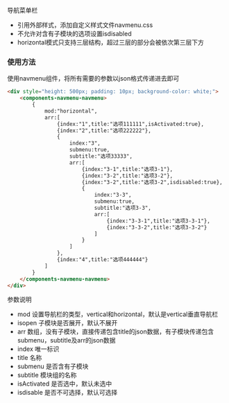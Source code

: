 导航菜单栏

- 引用外部样式，添加自定义样式文件navmenu.css
- 不允许对含有子模块的选项设置isdisabled
- horizontal模式只支持三层结构，超过三层的部分会被依次第三层下方


### 使用方法
使用navmenu组件，将所有需要的参数以json格式传递进去即可
```html
<div style="height: 500px; padding: 10px; background-color: white;">
	<components-navmenu-navmenu>
		{
			mod:"horizontal",		
			arr:[
				{index:"1",title:"选项111111",isActivated:true}, 
				{index:"2",title:"选项222222"}, 
				{
					index:"3",
					submenu:true,
					subtitle:"选项33333",					
					arr:[
						{index:"3-1",title:"选项3-1"}, 
						{index:"3-2",title:"选项3-2"}, 
						{index:"3-2",title:"选项3-2",isdisabled:true}, 
						{
							index:"3-3",
							submenu:true,
							subtitle:"选项3-3",							
							arr:[
								{index:"3-3-1",title:"选项3-3-1"},
								{index:"3-3-2",title:"选项3-3-2"}
							]
						}
					]
				},
				{index:"4",title:"选项444444"}
			]
		}
	</components-navmenu-navmenu>
</div>
```

参数说明
- mod 设置导航栏的类型，vertical和horizontal，默认是vertical垂直导航栏
- isopen 子模块是否展开，默认不展开
- arr 数组，没有子模块，直接传递包含title的json数据，有子模块传递包含submenu，subtitle及arr的json数据
- index 唯一标识
- title 名称
- submenu 是否含有子模块
- subtitle 模块组的名称
- isActivated 是否选中，默认未选中
- isdisable 是否不可选择，默认可选择